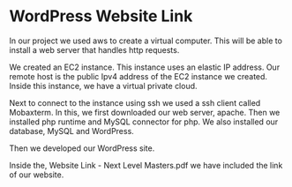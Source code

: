 # WordPress Website Link

In our project we used aws to create a virtual computer. This will be able to install a web server that handles http requests. 

We created an EC2 instance. This instance uses an elastic IP address. Our remote host is the public Ipv4 address of the EC2 instance we created. Inside this instance, we have a virtual private cloud.

Next to connect to the instance using ssh we used a ssh client called Mobaxterm. In this, we first downloaded our web server, apache. Then we installed php runtime and MySQL connector for php. We also installed our database, MySQL and WordPress.

Then we developed our WordPress site. 

Inside the, Website Link - Next Level Masters.pdf we have included the link of our website.  

